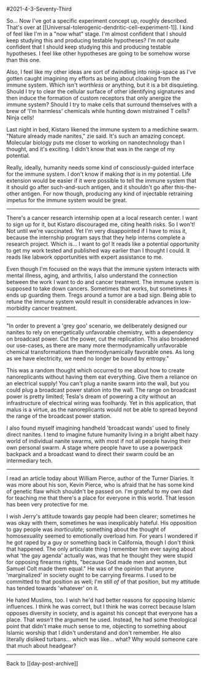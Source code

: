 #2021-4-3-Seventy-Third

So...  Now I've got a specific experiment concept up, roughly described.  That's over at [[Universal-tolerogenic-dendritic-cell-experiment-1]].  I kind of feel like I'm in a "now what" stage.  I'm almost confident that I should keep studying this and producing testable hypotheses?  I'm *not quite* confident that I should keep studying this and producing testable hypotheses.  I feel like other hypotheses are going to be somehow worse than this one.

Also, I feel like my other ideas are sort of dwindling into ninja-space as I've gotten caught imagining my efforts as being about cloaking from the immune system.  Which isn't *worthless* or anything, but it is a bit disquieting.  Should I try to clear the cellular surface of other identifying signatures and then induce the formation of custom receptors that only anergize the immune system?  Should I try to make cells that surround themselves with a brew of 'I'm harmless' chemicals while hunting down mistrained T cells?  Ninja cells!

Last night in bed, Kistaro likened the immune system to a medichine swarm.  "Nature already made nanites," zie said.  It's such an amazing concept.  Molecular biology puts me closer to working on nanotechnology than I thought, and it's exciting.  I didn't know that was in the range of my potential.

Really, ideally, humanity needs some kind of consciously-guided interface for the immune system.  I don't know if making *that* is in my potential.  Life extension would be easier if it were possible to tell the immune system that it should go after such-and-such antigen, and it shouldn't go after this-the-other antigen.  For now though, producing any kind of injectable retraining impetus for the immune system would be great.

---
There's a cancer research internship open at a local research center.  I want to sign up for it, but Kistaro discouraged me, citing health risks.  So I won't!  Not until we're vaccinated.  Yet I'm very disappointed if I have to miss it, because the internship program says that they help interns complete a research project.  Which is...  I want to go!  It reads like a potential opportunity to get my work tested and published way earlier than I thought I could.  It reads like labwork opportunities with expert assistance to me.

Even though I'm focused on the ways that the immune system interacts with mental illness, aging, and arthritis, I also understand the connection between the work I want to do and cancer treatment.  The immune system is supposed to take down cancers.  Sometimes that works, but sometimes it ends up guarding them.  Tregs around a tumor are a bad sign.  Being able to retune the immune system would result in considerable advances in low-morbidity cancer treatment.

---
"In order to prevent a 'grey goo' scenario, we deliberately designed our nanites to rely on energetically unfavorable chemistry, with a dependency on broadcast power.  Cut the power, cut the replication.  This also broadened our use-cases, as there are many more thermodynamically unfavorable chemical transformations than thermodynamically favorable ones.  As long as we have electricity, we need no longer be bound by entropy."

This was a random thought which occurred to me about how to create nanoreplicants without having them eat everything.  Give them a reliance on an electrical supply!  You can't plug a nanite swarm into the wall, but you could plug a broadcast power station into the wall.  The range on broadcast power is pretty limited; Tesla's dream of powering a city without an infrastructure of electrical wiring was foolhardy.  Yet in this application, that malus is a virtue, as the nanoreplicants would not be able to spread beyond the range of the broadcast power station.

I also found myself imagining handheld 'broadcast wands' used to finely direct nanites.  I tend to imagine future humanity living in a bright albeit hazy world of individual nanite swarms, with most if not all people having their own personal swarm.  A stage where people have to use a powerpack backpack and a broadcast wand to direct their swarm could be an intermediary tech.

---
I read an article today about William Pierce, author of the Turner Diaries.  It was more about his son, Kevin Pierce, who is afraid that he has some kind of genetic flaw which shouldn't be passed on.  I'm grateful to my own dad for teaching me that there's a place for everyone in this world.  That lesson has been very protective for me.

I wish Jerry's attitude towards gay people had been clearer; sometimes he was okay with them, sometimes he was inexplicably hateful.  His opposition to gay people was *inarticulate*; something about the thought of homosexuality seemed to emotionally overload him.  For years I wondered if he got raped by a guy or something back in California, though I don't think that happened.  The only articulate thing I remember him ever saying about what 'the gay agenda' actually was, was that he thought they were stupid for opposing firearms rights, "because God made men and women, but Samuel Colt made them equal."  He was of the opinion that anyone 'marginalized' in society ought to be carrying firearms.  I used to be committed to that position as well; I'm still *of* of that position, but my attitude has tended towards 'whatever' on it.

He hated Muslims, too.  I wish he'd had better reasons for opposing Islamic influences.  I think he was correct, but I think he was correct because Islam opposes diversity in society, and is against his concept that everyone has a place.  That *wasn't* the argument he used.  Instead, he had some theological point that didn't make much sense to me, objecting to something about Islamic worship that I didn't understand and don't remember.  He also literally disliked turbans...  which was like... what?  Why would someone care that much about headgear?

---
Back to [[day-post-archive]]